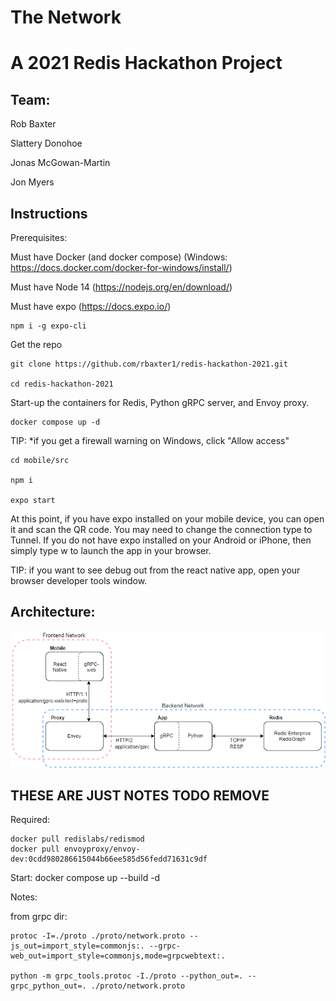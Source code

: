 # The Network
# A 2021 Redis Hackathon Project

## Team:

Rob Baxter

Slattery Donohoe

Jonas McGowan-Martin

Jon Myers

## Instructions

Prerequisites:

Must have Docker (and docker compose) (Windows: https://docs.docker.com/docker-for-windows/install/)

Must have Node 14 (https://nodejs.org/en/download/)

Must have expo (https://docs.expo.io/)

    npm i -g expo-cli

Get the repo

    git clone https://github.com/rbaxter1/redis-hackathon-2021.git

    cd redis-hackathon-2021

Start-up the containers for Redis, Python gRPC server, and Envoy proxy. 

    docker compose up -d

TIP: *if you get a firewall warning on Windows, click "Allow access"

    cd mobile/src

    npm i

	expo start
	
At this point, if you have expo installed on your mobile device, you can open it and scan the QR code. You may need to change the connection type to Tunnel. If you do not have expo installed on your Android or iPhone, then simply type w to launch the app in your browser.

TIP: if you want to see debug out from the react native app, open your browser developer tools window.


## Architecture:

![](architecture.png)




## THESE ARE JUST NOTES TODO REMOVE

Required:

    docker pull redislabs/redismod
    docker pull envoyproxy/envoy-dev:0cdd980286615044b66ee585d56fedd71631c9df

Start:
    docker compose up --build -d

Notes: 

from grpc dir:

    protoc -I=./proto ./proto/network.proto --js_out=import_style=commonjs:. --grpc-web_out=import_style=commonjs,mode=grpcwebtext:.

    python -m grpc_tools.protoc -I./proto --python_out=. --grpc_python_out=. ./proto/network.proto

    